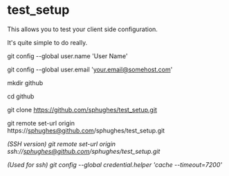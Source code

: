 test_setup
==========

This allows you to test your client side configuration.

It's quite  simple to do really.

git config --global user.name 'User Name'

git config --global user.email 'your.email@somehost.com'

mkdir github

cd github

git clone https://github.com/sphughes/test_setup.git

git remote set-url origin https://sphughes@github.com/sphughes/test_setup.git

*(SSH version) git remote set-url origin ssh://sphughes@github.com/sphughes/test_setup.git*

*(Used for ssh) git config --global credential.helper 'cache --timeout=7200'*


